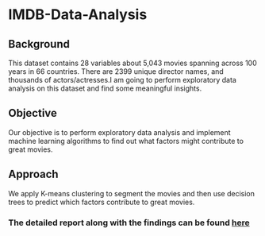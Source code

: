 # IMDB-Data-Analysis

## Background
This dataset contains 28 variables about 5,043 movies spanning across 100 years in 66 countries. There are 2399 unique director names, and thousands of actors/actresses.I am going to perform exploratory data analysis on this dataset and find some meaningful insights.

## Objective
Our objective is to perform exploratory data analysis and implement machine learning algorithms to find out what factors might contribute to great movies.

## Approach
We apply K-means clustering to segment the movies and then use decision trees to predict which factors contribute to great movies.

### The detailed report along with the findings can be found [here](http://rpubs.com/nitishghosal/IMDB)

